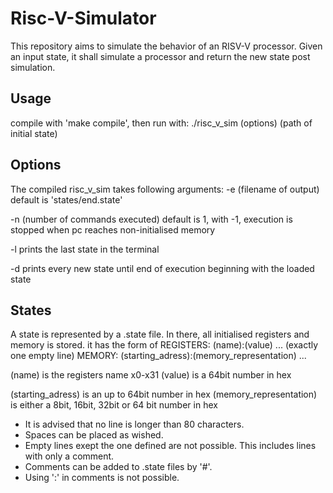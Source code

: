 # Risc-V-Simulator

This repository aims to simulate the behavior of an RISV-V processor.
Given an input state, it shall simulate a processor and return the new state post simulation.


## Usage
compile with 'make compile', then run with:
./risc_v_sim (options) (path of initial state)


## Options
The compiled risc_v_sim takes following arguments:
-e (filename of output)
default is 'states/end.state'

-n (number of commands executed)
default is 1, with -1, execution is stopped when pc reaches non-initialised memory

-l
prints the last state in the terminal

-d
prints every new state until end of execution beginning with the loaded state


## States
A state is represented by a .state file.
In there, all initialised registers and memory is stored.
it has the form of
    REGISTERS:
    (name):(value)
    ...
    (exactly one empty line)
    MEMORY:
    (starting_adress):(memory_representation)
    ...

(name) is the registers name x0-x31
(value) is a 64bit number in hex

(starting_adress) is an up to 64bit number in hex
(memory_representation) is either a 8bit, 16bit, 32bit or 64 bit number in hex

- It is advised that no line is longer than 80 characters.
- Spaces can be placed as wished.
- Empty lines exept the one defined are not possible.
  This includes lines with only a comment.
- Comments can be added to .state files by '#'.
- Using ':' in comments is not possible.
